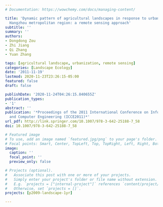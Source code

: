 ```yaml
---
# Documentation: https://wowchemy.com/docs/managing-content/

title: 'Dynamic pattern of agricultural landscapes in response to urbanization across
  Hangzhou metropolitan region: a remote sensing approach'
subtitle: ''
summary: ''
authors:
- Dongdong Zou
- Zhi Jiang
- Qi Zhang
- Yuan Zhang

tags: [agricultural landscape, urbanization, remote sensing]
categories: [Landscape Ecology]
date: '2011-11-19'
lastmod: 2020-11-23T23:26:15-05:00
featured: false
draft: false

publishDate: '2020-11-24T04:26:15.840655Z'
publication_types:
- '1'
abstract: ''
publication: '*Proceedings of the 2011 International Conference on Informatics, Cybernetics,
  and Computer Engineering (ICCE2011)*'
url_pdf: http://link.springer.com/10.1007/978-3-642-25188-7_58
doi: 10.1007/978-3-642-25188-7_58

# Featured image
# To use, add an image named `featured.jpg/png` to your page's folder.
# Focal points: Smart, Center, TopLeft, Top, TopRight, Left, Right, BottomLeft, Bottom, BottomRight.
image:
  caption: ''
  focal_point: ''
  preview_only: false

# Projects (optional).
#   Associate this post with one or more of your projects.
#   Simply enter your project's folder or file name without extension.
#   E.g. `projects = ["internal-project"]` references `content/project/deep-learning/index.md`.
#   Otherwise, set `projects = []`.
projects: [p2009-landscape-1yr]

---
```

